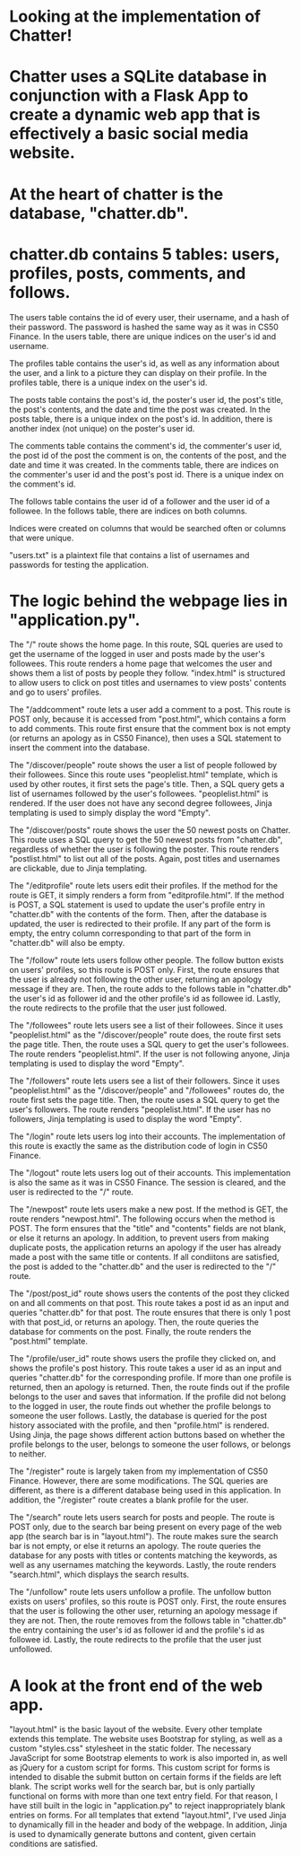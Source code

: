# Looking at the implementation of Chatter!

# Chatter uses a SQLite database in conjunction with a Flask App to create a dynamic web app that is effectively a basic social media website.


# At the heart of chatter is the database, "chatter.db".
# chatter.db contains 5 tables: users, profiles, posts, comments, and follows.

The users table contains the id of every user, their username, and a hash of their password. The password is hashed the same way as it was in CS50 Finance.
In the users table, there are unique indices on the user's id and username.

The profiles table contains the user's id, as well as any information about the user, and a link to a picture they can display on their profile.
In the profiles table, there is a unique index on the user's id.

The posts table contains the post's id, the poster's user id, the post's title, the post's contents, and the date and time the post was created.
In the posts table, there is a unique index on the post's id. In addition, there is another index (not unique) on the poster's user id.

The comments table contains the comment's id, the commenter's user id, the post id of the post the comment is on, the contents of the post, and the date and time it was created.
In the comments table, there are indices on the commenter's user id and the post's post id. There is a unique index on the comment's id.

The follows table contains the user id of a follower and the user id of a followee.
In the follows table, there are indices on both columns.

Indices were created on columns that would be searched often or columns that were unique.

"users.txt" is a plaintext file that contains a list of usernames and passwords for testing the application.


# The logic behind the webpage lies in "application.py".

The "/" route shows the home page.
In this route, SQL queries are used to get the username of the logged in user and posts made by the user's followees.
This route renders a home page that welcomes the user and shows them a list of posts by people they follow.
"index.html" is structured to allow users to click on post titles and usernames to view posts' contents and go to users' profiles.

The "/addcomment" route lets a user add a comment to a post.
This route is POST only, because it is accessed from "post.html", which contains a form to add comments.
This route first ensure that the comment box is not empty (or returns an apology as in CS50 Finance), then uses a SQL statement to insert the comment into the database.

The "/discover/people" route shows the user a list of people followed by their followees.
Since this route uses "peoplelist.html" template, which is used by other routes, it first sets the page's title.
Then, a SQL query gets a list of usernames followed by the user's followees. "peoplelist.html" is rendered.
If the user does not have any second degree followees, Jinja templating is used to simply display the word "Empty".

The "/discover/posts" route shows the user the 50 newest posts on Chatter.
This route uses a SQL query to get the 50 newest posts from "chatter.db", regardless of whether the user is following the poster.
This route renders "postlist.html" to list out all of the posts. Again, post titles and usernames are clickable, due to Jinja templating.

The "/editprofile" route lets users edit their profiles.
If the method for the route is GET, it simply renders a form from "editprofile.html".
If the method is POST, a SQL statement is used to update the user's profile entry in "chatter.db" with the contents of the form.
Then, after the database is updated, the user is redirected to their profile.
If any part of the form is empty, the entry column corresponding to that part of the form in "chatter.db" will also be empty.

The "/follow" route lets users follow other people.
The follow button exists on users' profiles, so this route is POST only.
First, the route ensures that the user is already not following the other user, returning an apology message if they are.
Then, the route adds to the follows table in "chatter.db" the user's id as follower id and the other profile's id as followee id.
Lastly, the route redirects to the profile that the user just followed.

The "/followees" route lets users see a list of their followees.
Since it uses "peoplelist.html" as the "/discover/people" route does, the route first sets the page title.
Then, the route uses a SQL query to get the user's followees.
The route renders "peoplelist.html". If the user is not following anyone, Jinja templating is used to display the word "Empty".

The "/followers" route lets users see a list of their followers.
Since it uses "peoplelist.html" as the "/discover/people" and "/followees" routes do, the route first sets the page title.
Then, the route uses a SQL query to get the user's followers.
The route renders "peoplelist.html". If the user has no followers, Jinja templating is used to display the word "Empty".

The "/login" route lets users log into their accounts.
The implementation of this route is exactly the same as the distribution code of login in CS50 Finance.

The "/logout" route lets users log out of their accounts.
This implementation is also the same as it was in CS50 Finance.
The session is cleared, and the user is redirected to the "/" route.

The "/newpost" route lets users make a new post.
If the method is GET, the route renders "newpost.html". The following occurs when the method is POST.
The form ensures that the "title" and "contents" fields are not blank, or else it returns an apology.
In addition, to prevent users from making duplicate posts, the application returns an apology if the user has already made a post with the same title or contents.
If all condiitons are satisfied, the post is added to the "chatter.db" and the user is redirected to the "/" route.

The "/post/post_id" route shows users the contents of the post they clicked on and all comments on that post.
This route takes a post id as an input and queries "chatter.db" for that post.
The route ensures that there is only 1 post with that post_id, or returns an apology.
Then, the route queries the database for comments on the post.
Finally, the route renders the "post.html" template.

The "/profile/user_id" route shows users the profile they clicked on, and shows the profile's post history.
This route takes a user id as an input and queries "chatter.db" for the corresponding profile.
If more than one profile is returned, then an apology is returned.
Then, the route finds out if the profile belongs to the user and saves that information.
If the profile did not belong to the logged in user, the route finds out whether the profile belongs to someone the user follows.
Lastly, the database is queried for the post history associated with the profile, and then "profile.html" is rendered.
Using Jinja, the page shows different action buttons based on whether the profile belongs to the user, belongs to someone the user follows, or belongs to neither.

The "/register" route is largely taken from my implementation of CS50 Finance.
However, there are some modifications. The SQL queries are different, as there is a different database being used in this application.
In addition, the "/register" route creates a blank profile for the user.

The "/search" route lets users search for posts and people.
The route is POST only, due to the search bar being present on every page of the web app (the search bar is in "layout.html").
The route makes sure the search bar is not empty, or else it returns an apology.
The route queries the database for any posts with titles or contents matching the keywords, as well as any usernames matching the keywords.
Lastly, the route renders "search.html", which displays the search results.

The "/unfollow" route lets users unfollow a profile.
The unfollow button exists on users' profiles, so this route is POST only.
First, the route ensures that the user is following the other user, returning an apology message if they are not.
Then, the route removes from the follows table in "chatter.db" the entry containing the user's id as follower id and the profile's id as followee id.
Lastly, the route redirects to the profile that the user just unfollowed.


# A look at the front end of the web app.

"layout.html" is the basic layout of the website. Every other template extends this template.
The website uses Bootstrap for styling, as well as a custom "styles.css" stylesheet in the static folder.
The necessary JavaScript for some Bootstrap elements to work is also imported in, as well as jQuery for a custom script for forms.
This custom script for forms is intended to disable the submit button on certain forms if the fields are left blank.
The script works well for the search bar, but is only partially functional on forms with more than one text entry field.
For that reason, I have still built in the logic in "application.py" to reject inappropriately blank entries on forms.
For all templates that extend "layout.html", I've used Jinja to dynamically fill in the header and body of the webpage.
In addition, Jinja is used to dynamically generate buttons and content, given certain conditions are satisfied.